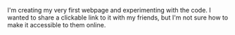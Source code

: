 I'm creating my very first webpage and experimenting with the code. I wanted to share a clickable link to it with my friends, but I'm not sure how to make it accessible to them online.
